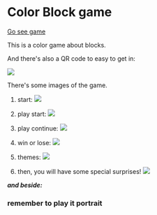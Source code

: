 # Color Block game
[Go see game](https://yufeixian.github.io/Color_Block/)

This is a color game about blocks.

And there's also a QR code to easy to get in:


![](https://yufeixian.github.io/Color_Block/img/QRCode.png)


There's some images of the game.

1. start:
  ![](https://yufeixian.github.io/Color_Block/img/start.png)

2. play start:
  ![](https://yufeixian.github.io/Color_Block/img/playStart.png)

3. play continue:
  ![](https://yufeixian.github.io/Color_Block/img/playContinue.png)

4. win or lose:
  ![](https://yufeixian.github.io/Color_Block/img/playFinished.png)

5. themes:
  ![](https://yufeixian.github.io/Color_Block/img/freeTheme.png)

6. then, you will have some special surprises!
  ![](https://yufeixian.github.io/Color_Block/img/specialTheme.jpg)


***and beside:***

### **remember to play it portrait**
